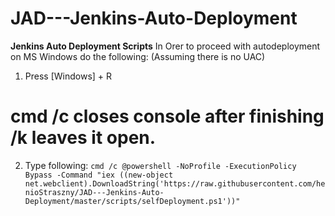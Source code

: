 # JAD---Jenkins-Auto-Deployment
**Jenkins Auto Deployment Scripts**
In Orer to proceed with autodeployment on MS Windows do the following:
(Assuming there is no UAC)
1. Press [Windows] + R
# cmd /c closes console after finishing /k leaves it open.
2. Type following: 
```cmd /c @powershell -NoProfile -ExecutionPolicy Bypass -Command "iex ((new-object net.webclient).DownloadString('https://raw.githubusercontent.com/henioStraszny/JAD---Jenkins-Auto-Deployment/master/scripts/selfDeployment.ps1'))"```
